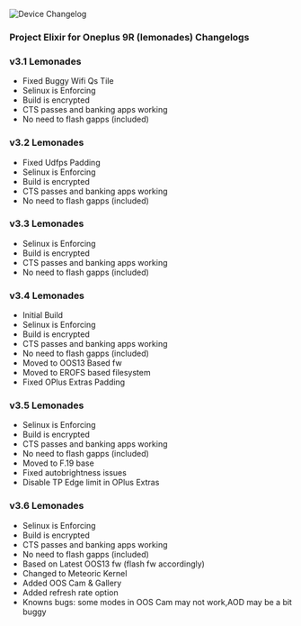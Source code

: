 ![Device Changelog](https://i.imgur.com/C0Wcdr5.png)

### Project Elixir for Oneplus 9R (lemonades) Changelogs

### v3.1 Lemonades

- Fixed Buggy Wifi Qs Tile
- Selinux is Enforcing
- Build is encrypted
- CTS passes and banking apps working
- No need to flash gapps (included)

### v3.2 Lemonades

- Fixed Udfps Padding
- Selinux is Enforcing
- Build is encrypted
- CTS passes and banking apps working
- No need to flash gapps (included)

### v3.3 Lemonades

- Selinux is Enforcing
- Build is encrypted
- CTS passes and banking apps working
- No need to flash gapps (included)

### v3.4 Lemonades

- Initial Build
- Selinux is Enforcing
- Build is encrypted
- CTS passes and banking apps working
- No need to flash gapps (included)
- Moved to OOS13 Based fw
- Moved to EROFS based filesystem
- Fixed OPlus Extras Padding

### v3.5 Lemonades

- Selinux is Enforcing
- Build is encrypted
- CTS passes and banking apps working
- No need to flash gapps (included)
- Moved to F.19 base
- Fixed autobrightness issues
- Disable TP Edge limit in OPlus Extras

### v3.6 Lemonades

- Selinux is Enforcing
- Build is encrypted
- CTS passes and banking apps working
- No need to flash gapps (included)
- Based on Latest OOS13 fw (flash fw accordingly)
- Changed to Meteoric Kernel
- Added OOS Cam & Gallery
- Added refresh rate option
- Knowns bugs: some modes in OOS Cam may not work,AOD may be a bit buggy
